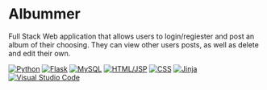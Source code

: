 # Albummer

Full Stack Web application that allows users to login/regiester and post an album of their choosing. They can view other users posts, as well as delete and edit their own. 

[![Python][Python]][Python-url]
[![Flask][Flask]][Flask-url]
[![MySQL][MySQL]][MySQL-url]
[![HTML/JSP][HTML]][HTML-url]
[![CSS][CSS]][CSS-url]
[![Jinja][Jinja]][Jinja-url]
[![Visual Studio Code][VS]][VS-url]


<!-- MARKDOWN LINKS & IMAGES -->
<!-- https://www.markdownguide.org/basic-syntax/#reference-style-links -->
[CSS]: https://img.shields.io/badge/CSS-blue?logo=css3
[CSS-url]: https://developer.mozilla.org/en-US/docs/Web/CSS
[HTML]: https://img.shields.io/badge/-HTML-orange?logo=HTML5
[HTML-url]: https://developer.mozilla.org/en-US/docs/Web/HTML
[Python]:https://img.shields.io/badge/-Python-orange?logo=python
[Python-url]: https://docs.python.org/3/
[Jinja]: https://img.shields.io/badge/-Jinja-red?logo=jinja
[Jinja-url]: https://img.shields.io/badge/-Jinja-red?logo=jinja](https://jinja.palletsprojects.com/en/3.1.x/)
[Flask]: https://img.shields.io/badge/-Flask-red?logo=flask
[Flask-url]: https://flask.palletsprojects.com/en/2.2.x/
[VS]:https://img.shields.io/badge/-VisualStudio-black?logo=visualstudiocode
[Vs-url]: https://code.visualstudio.com/
[MySQL]: https://img.shields.io/badge/MySQL-grey?logo=mysql
[MySQL-url]: https://dev.mysql.com/doc/
